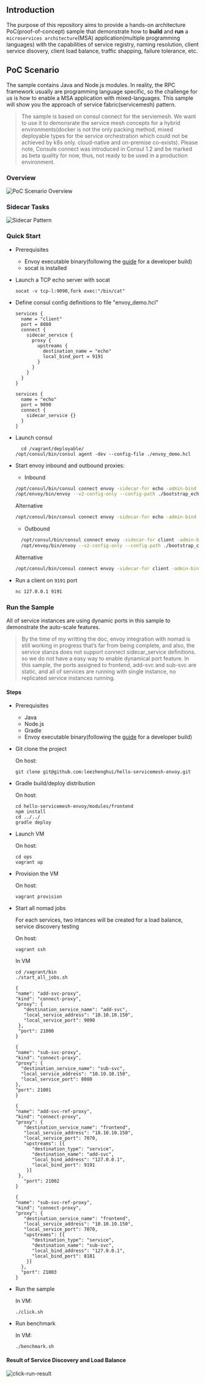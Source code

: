 ## Introduction

The purpose of this repository aims to provide a hands-on architecture PoC(proof-of-concept) sample that demonstrate how to **build** and **run** a `microservices architecture`(MSA) application(multiple programming languages) with the capabilities of service registry, naming resolution, client service disovery, client load balance, traffic shapping, failure tolerance, etc. 

## PoC Scenario 

The sample contains Java and Node.js modules. In reality, the RPC framework usually are programming language specific, so the challenge for us is how to enable a MSA application with mixed-languages. This sample will show you the approach of service fabric(servicemesh) pattern.

>
> The sample is based on consul connect for the serviemesh. We want to use it to demonsrate the service mesh concepts for a hybrid environments(docker is not the only packing method, mixed deployable types for the service orchestration which could not be achieved by k8s only. cloud-native and on-premise co-exists). Please note, Consule connect was introduced in Consul 1.2 and be marked as beta quality for now, thus, not ready to be used in a production environment.

### Overview

![PoC Scenario Overview](./docs/architecture-servicemesh-envoy-components.png)

### Sidecar Tasks 

![Sidecar Pattern](./docs/architecture-sidecar-proxy-with-taskgroup.png)

### Quick Start

- Prerequisites 
  - Envoy executable binary(following the [guide](https://github.com/envoyproxy/envoy/tree/master/ci) for a developer build)
  - socat is installed

- Launch a TCP echo server with socat

  ```
  socat -v tcp-l:9090,fork exec:"/bin/cat"
  ```

- Define consul config definitions to file "envoy\_demo.hcl"
  ```
  services {
    name = "client"
    port = 8080
    connect {
      sidecar_service {
        proxy {
          upstreams {
            destination_name = "echo"
            local_bind_port = 9191
          }
        }
      }
    }
  }
  
  services {
    name = "echo"
    port = 9090
    connect {
      sidecar_service {}
    }
  }
  ```

- Launch consul
  ```shell
	cd /vagrant/deployable/
  /opt/consul/bin/consul agent -dev --config-file ./envoy_demo.hcl
  ```
- Start envoy inbound and outbound proxies:

  - Inbound

  ```bash
  /opt/consul/bin/consul connect envoy -sidecar-for echo -admin-bind localhost:19000 -bootstrap > ./bootstrap_echo.json 
  /opt/envoy/bin/envoy --v2-config-only --config-path ./bootstrap_echo.json --disable-hot-restart -l debug
  ```

  Alternative	

  ```bash
  /opt/consul/bin/consul connect envoy -sidecar-for echo -admin-bind localhost:19000 -envoy-binary=/opt/envoy/bin/envoy -- -l debug
  ```

	- Outbound

  ```bash
	/opt/consul/bin/consul connect envoy -sidecar-for client -admin-bind localhost:19001 -bootstrap > ./bootstrap_client.json
	/opt/envoy/bin/envoy --v2-config-only --config-path ./bootstrap_client.json --disable-hot-restart -l debug
	```
  
	Alternative	

	```bash
	/opt/consul/bin/consul connect envoy -sidecar-for client -admin-bind localhost:19001 -envoy-binary=/opt/envoy/bin/envoy -- -l debug
	```

- Run a client on `9191` port

  ```bash
  nc 127.0.0.1 9191
  ```

### Run the Sample 

All of service instances are using dynamic ports in this sample to demonstrate the auto-scale features. 

> 
> By the time of my writting the doc, envoy integration with nomad is still working in progress that’s far from being complete, and also, the service stanza does not support connect sidecar\_service definitions. so we do not have a easy way to enable dynamical port feature. In this sample, the ports assigned to frontend, add-svc and sub-svc are static, and all of services are running with single instance, no replicated service instances running.

#### Steps

- Prerequisites 
  - Java
  - Node.js
  - Gradle
  - Envoy executable binary(following the [guide](https://github.com/envoyproxy/envoy/tree/master/ci) for a developer build)

- Git clone the project

	On host:
  ```shell
  git clone git@github.com:leezhenghui/hello-servicemesh-envoy.git
  ```

- Gradle build/deploy distribution
  
  On host:
  ```shell
  cd hello-servicemesh-envoy/modules/frontend
  npm install
  cd ../../
  gradle deploy 
  ```

- Launch VM 
  
	On host:
	```shell
	cd ops
	vagrant up
  ```

- Provision the VM 
  
	On host:
	```shell
	vagrant provision 
  ```

- Start all nomad jobs 

  For each services, two intances will be created for a load balance, service discovery testing
  
	On host:

	```shell
  vagrant ssh
  ```

	In VM
	```shell
  cd /vagrant/bin
	./start_all_jobs.sh
	```

	```
  {
    "name": "add-svc-proxy",
    "kind": "connect-proxy",
    "proxy": {
       "destination_service_name": "add-svc",
       "local_service_address": "10.10.10.150",
       "local_service_port": 9090
     },
     "port": 21000
  }
	```

	```
  {
    "name": "sub-svc-proxy",
    "kind": "connect-proxy",
    "proxy": {
      "destination_service_name": "sub-svc",
      "local_service_address": "10.10.10.150",
      "local_service_port": 8080
    },
    "port": 21001
  }
	```

	```
  {
    "name": "add-svc-ref-proxy",
    "kind": "connect-proxy",
    "proxy": {
       "destination_service_name": "frontend",
       "local_service_address": "10.10.10.150",
       "local_service_port": 7070,
       "upstreams": [{
          "destination_type": "service",
          "destination_name": "add-svc",
          "local_bind_address": "127.0.0.1",
          "local_bind_port": 9191
        }]
     },
	   "port": 21002
  }
	```

	```
	{
    "name": "sub-svc-ref-proxy",
    "kind": "connect-proxy",
    "proxy": {
       "destination_service_name": "frontend",
       "local_service_address": "10.10.10.150",
       "local_service_port": 7070,
       "upstreams": [{
          "destination_type": "service",
          "destination_name": "sub-svc",
          "local_bind_address": "127.0.0.1",
          "local_bind_port": 8181
        }]
      },
      "port": 21003
	}
	```

- Run the sample 

  In VM:
	```shell
	./click.sh
  ```

- Run benchmark 

  In VM:
	```shell
	./benchmark.sh
  ```

#### Result of Service Discovery and Load Balance

![click-run-result](./docs/click-run-result.png)
